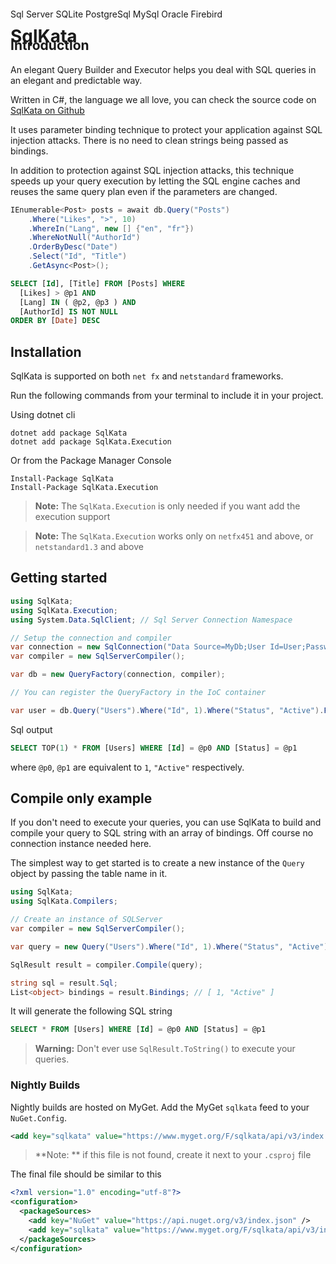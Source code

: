# SqlKata
<div class="tags-container" style="margin-top: -80px">
  <span class="tag">Sql Server</span>
  <span class="tag">SQLite</span>
  <span class="tag">PostgreSql</span>
  <span class="tag">MySql</span>
  <span class="tag">Oracle</span>
  <span class="tag">Firebird</span>
</div>

## Introduction

An elegant Query Builder and Executor helps you deal with SQL queries in an elegant and predictable way.

Written in C#, the language we all love, you can check the source code on [SqlKata on Github](https://github.com/sqlkata/querybuilder)

It uses parameter binding technique to protect your application against SQL injection attacks. There is no need to clean strings being passed as bindings.

In addition to protection against SQL injection attacks, this technique speeds up your query execution by letting the SQL engine caches and reuses the same query plan even if the parameters are changed.


```cs
IEnumerable<Post> posts = await db.Query("Posts")
    .Where("Likes", ">", 10)
    .WhereIn("Lang", new [] {"en", "fr"})
    .WhereNotNull("AuthorId")
    .OrderByDesc("Date")
    .Select("Id", "Title")
    .GetAsync<Post>();
```

```sql
SELECT [Id], [Title] FROM [Posts] WHERE
  [Likes] > @p1 AND
  [Lang] IN ( @p2, @p3 ) AND
  [AuthorId] IS NOT NULL
ORDER BY [Date] DESC
```


## Installation
SqlKata is supported on both `net fx` and `netstandard` frameworks.

Run the following commands from your terminal to include it in your project.

Using dotnet cli
```
dotnet add package SqlKata
dotnet add package SqlKata.Execution
```

Or from the Package Manager Console

```
Install-Package SqlKata
Install-Package SqlKata.Execution
```

> **Note:** The `SqlKata.Execution` is only needed if you want add the execution support


> **Note:** The `SqlKata.Execution` works only on `netfx451` and above, or `netstandard1.3` and above

## Getting started

```cs
using SqlKata;
using SqlKata.Execution;
using System.Data.SqlClient; // Sql Server Connection Namespace

// Setup the connection and compiler
var connection = new SqlConnection("Data Source=MyDb;User Id=User;Password=TopSecret");
var compiler = new SqlServerCompiler();

var db = new QueryFactory(connection, compiler);

// You can register the QueryFactory in the IoC container

var user = db.Query("Users").Where("Id", 1).Where("Status", "Active").First();

```

Sql output
```sql
SELECT TOP(1) * FROM [Users] WHERE [Id] = @p0 AND [Status] = @p1
```
where `@p0`, `@p1` are equivalent to `1`, `"Active"` respectively.

## Compile only example

If you don't need to execute your queries, you can use SqlKata to build and compile your query to SQL string with an array of bindings. Off course no connection instance needed here.

The simplest way to get started is to create a new instance of the `Query` object by passing the table name in it.

```csharp
using SqlKata;
using SqlKata.Compilers;

// Create an instance of SQLServer
var compiler = new SqlServerCompiler();

var query = new Query("Users").Where("Id", 1).Where("Status", "Active");

SqlResult result = compiler.Compile(query);

string sql = result.Sql;
List<object> bindings = result.Bindings; // [ 1, "Active" ]
```

It will generate the following SQL string

```sql
SELECT * FROM [Users] WHERE [Id] = @p0 AND [Status] = @p1
```

>**Warning:** Don't ever use `SqlResult.ToString()` to execute your queries.

### Nightly Builds

Nightly builds are hosted on MyGet.
Add the MyGet `sqlkata` feed to your `NuGet.Config`.

```xml
<add key="sqlkata" value="https://www.myget.org/F/sqlkata/api/v3/index.json" />
```

> **Note: ** if this file is not found, create it next to your `.csproj` file

The final file should be similar to this
```xml
<?xml version="1.0" encoding="utf-8"?>
<configuration>
  <packageSources>
    <add key="NuGet" value="https://api.nuget.org/v3/index.json" />
    <add key="sqlkata" value="https://www.myget.org/F/sqlkata/api/v3/index.json" />
  </packageSources>
</configuration>
```